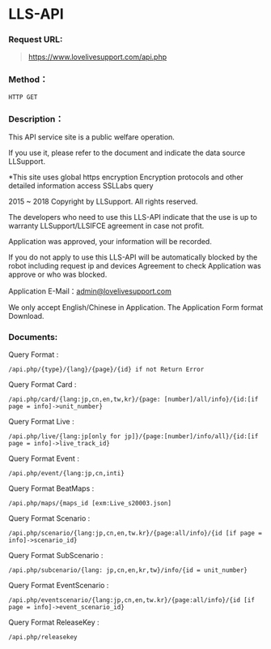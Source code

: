 # LLS-API

### Request URL:

>https://www.lovelivesupport.com/api.php

### Method：
	
	HTTP GET

### Description：

This API service site is a public welfare operation. 

If you use it, please refer to the document and indicate the data source LLSupport.

*This site uses global https encryption Encryption protocols and other detailed information access SSLLabs query

2015 ~ 2018 Copyright by LLSupport. All rights reserved.

The developers who need to use this LLS-API indicate that the use is up to warranty LLSupport/LLSIFCE agreement in case not profit.

Application was approved, your information will be recorded.

If you do not apply to use this LLS-API will be automatically blocked by the robot including request ip and devices Agreement to check Application was approve or who was blocked.

Application E-Mail：admin@lovelivesupport.com 

We only accept English/Chinese in Application. The Application Form format Download. 

### Documents:

Query Format : 

	/api.php/{type}/{lang}/{page}/{id} if not Return Error
Query Format Card : 
	
	/api.php/card/{lang:jp,cn,en,tw,kr}/{page: [number]/all/info}/{id:[if page = info]->unit_number} 
Query Format Live : 
	
	/api.php/live/{lang:jp[only for jp]}/{page:[number]/info/all}/{id:[if page = info]->live_track_id}
Query Format Event : 
	
	/api.php/event/{lang:jp,cn,inti}
Query Format BeatMaps : 
	
	/api.php/maps/{maps_id [exm:Live_s20003.json]
Query Format Scenario :
	
	/api.php/scenario/{lang:jp,cn,en,tw.kr}/{page:all/info}/{id [if page = info]->scenario_id}
Query Format SubScenario : 

	/api.php/subcenario/{lang: jp,cn,en,kr,tw}/info/{id = unit_number}
Query Format EventScenario : 

	/api.php/eventscenario/{lang:jp,cn,en,tw.kr}/{page:all/info}/{id [if page = info]->event_scenario_id}
Query Format ReleaseKey : 
	
	/api.php/releasekey 



